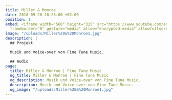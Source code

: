 ```yaml
---
title: Miller & Monroe
date: 2018-09-20 20:23:00 +02:00
position: 1
embed: <iframe width="560" height="315" src="https://www.youtube.com/embed/-Cxi2WP28RM?rel=0&amp;showinfo=0"
  frameborder="0" gesture="media" allow="encrypted-media" allowfullscreen></iframe>
image: "/uploads/Miller%20&%20Monroe1.jpg"
description: |
  ## Projekt

  Musik und Voice-over von Fine Tune Music.

  ## Audio
page:
  title: Miller & Monroe | Fine Tune Music
  og_title: Miller & Monroe | Fine Tune Music
  og_description: Musik und Voice-over von Fine Tune Music.
  description: Musik und Voice-over von Fine Tune Music.
  og_image: "/uploads/Miller%20&%20Monroe1.jpg"
---
```


